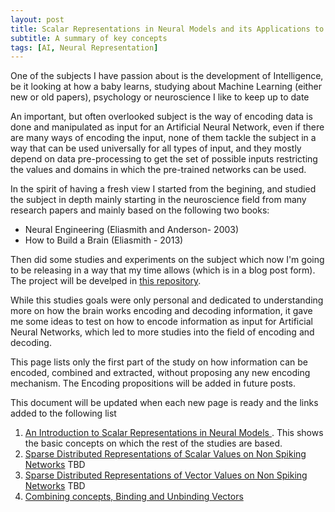 ```yaml
---
layout: post
title: Scalar Representations in Neural Models and its Applications to Artificial Neural Networks
subtitle: A summary of key concepts
tags: [AI, Neural Representation]
---
```



One of the subjects I have passion about is the development of Intelligence, be it looking at how a baby learns, studying about Machine Learning (either new or old papers), psychology or neuroscience I like to keep up to date

An important, but often overlooked subject is the way of encoding data is done and manipulated as input for an Artificial Neural Network, even if there are many ways of encoding the input, none of them tackle the subject in a way that can be used universally for all types of input, and they mostly depend on data pre-processing to get the set of possible inputs restricting the values and domains in which the pre-trained networks can be used.

In the spirit of having a fresh view I started from the begining, and studied the subject in depth mainly starting in the neuroscience field from many research papers and mainly based on the following two books:
- Neural Engineering (Eliasmith and Anderson- 2003)
- How to Build a Brain (Eliasmith - 2013)

Then did some studies and experiments on the subject which now I'm going to be releasing in a way that my time allows (which is in a blog post form). The project will be develped in [this repository](https://github.com/leomrocha/neural-representations).

While this studies goals were only personal and dedicated to understanding more on how the brain works encoding and decoding information, it gave me some ideas to test on how to encode information as input for Artificial Neural Networks, which led to more studies into the field of encoding and decoding. 

This page lists only the first part of the study on how information can be encoded, combined and extracted, without proposing any new encoding mechanism. The Encoding propositions will be added in future posts.

This document will be updated when each new page is ready and the links added to the following list


1. [An Introduction to Scalar Representations in Neural Models ](https://leomrocha.github.io/neural-representations/NeuralModels-Introduction.html). This shows the basic concepts on which the rest of the studies are based.
2. [Sparse Distributed Representations of Scalar Values on Non Spiking Networks](#todo) TBD
3. [Sparse Distributed Representations of Vector Values on Non Spiking Networks](#todo) TBD
4. [Combining concepts, Binding and Unbinding Vectors](#todo)